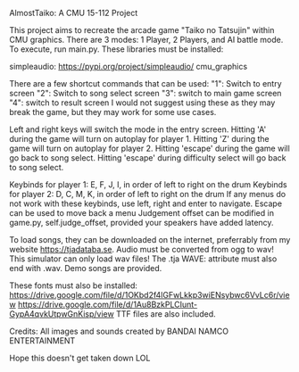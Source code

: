 AlmostTaiko: A CMU 15-112 Project

This project aims to recreate the arcade game "Taiko no Tatsujin" within CMU graphics. There are 3 modes: 1 Player, 2 Players, and AI battle mode.
To execute, run main.py. These libraries must be installed:

simpleaudio: https://pypi.org/project/simpleaudio/
cmu_graphics

There are a few shortcut commands that can be used:
"1": Switch to entry screen
"2": Switch to song select screen
"3": switch to main game screen
"4": switch to result screen
I would not suggest using these as they may break the game, but they may work for some use cases.

Left and right keys will switch the mode in the entry screen.
Hitting 'A' during the game will turn on autoplay for player 1.
Hitting 'Z' during the game will turn on autoplay for player 2.
Hitting 'escape' during the game will go back to song select.
Hitting 'escape' during difficulty select will go back to song select.

Keybinds for player 1:
E, F, J, I, in order of left to right on the drum
Keybinds for player 2:
D, C, M, K, in order of left to right on the drum
If any menus do not work with these keybinds, use left, right and enter to navigate. Escape can be used to move back a menu
Judgement offset can be modified in game.py, self.judge_offset, provided your speakers have added latency.


To load songs, they can be downloaded on the internet, preferrably from my website https://tjadataba.se.
Audio must be converted from ogg to wav! This simulator can only load wav files! The .tja WAVE: attribute must also end with .wav.
Demo songs are provided.

These fonts must also be installed:
https://drive.google.com/file/d/1OKbd2f4lGFwLkkp3wiENsybwc6VvLc6r/view
https://drive.google.com/file/d/1Au8BzkPLCIunt-GypA4qvkUtpwGnKisp/view
TTF files are also included.

Credits:
All images and sounds created by BANDAI NAMCO ENTERTAINMENT

Hope this doesn't get taken down LOL
